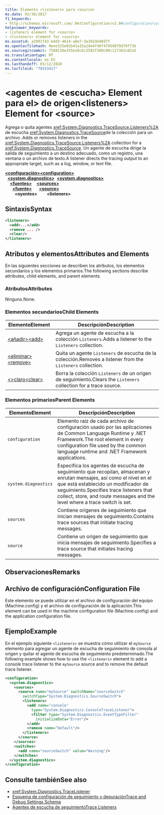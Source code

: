 ```yaml
---
title: Elemento <listeners> para <source>
ms.date: 03/30/2017
f1_keywords:
- http://schemas.microsoft.com/.NetConfiguration/v2.0#configuration/system.diagnostics/sources/source/listeners
helpviewer_keywords:
- listeners element for <source>
- <listeners> element for <source>
ms.assetid: a2991f43-b4d3-4614-a8e7-da392de9697f
ms.openlocfilehash: 0eee325e01b41a15a19e4f40f479596f9d70f73b
ms.sourcegitcommit: 7588136e355e10cbc2582f389c90c127363c02a5
ms.translationtype: MT
ms.contentlocale: es-ES
ms.lasthandoff: 03/12/2020
ms.locfileid: "79153417"
---
```

# <a name="listeners-element-for-source"></a><span data-ttu-id="eb612-102">\<agentes de \<escucha> Element para el> de origen</span><span class="sxs-lookup"><span data-stu-id="eb612-102">\<listeners> Element for \<source></span></span>
<span data-ttu-id="eb612-103">Agrega o quita agentes <xref:System.Diagnostics.TraceSource.Listeners%2A> de escucha <xref:System.Diagnostics.TraceSource>de la colección para un archivo .</span><span class="sxs-lookup"><span data-stu-id="eb612-103">Adds or removes listeners in the <xref:System.Diagnostics.TraceSource.Listeners%2A> collection for a <xref:System.Diagnostics.TraceSource>.</span></span> <span data-ttu-id="eb612-104">Un agente de escucha dirige la salida de seguimiento a un destino adecuado, como un registro, una ventana o un archivo de texto.</span><span class="sxs-lookup"><span data-stu-id="eb612-104">A listener directs the tracing output to an appropriate target, such as a log, window, or text file.</span></span>  
  
[<span data-ttu-id="eb612-105">**\<configuración>**</span><span class="sxs-lookup"><span data-stu-id="eb612-105">**\<configuration>**</span></span>](../configuration-element.md)  
<span data-ttu-id="eb612-106">&nbsp;&nbsp;[**\<system.diagnostics>**](system-diagnostics-element.md)</span><span class="sxs-lookup"><span data-stu-id="eb612-106">&nbsp;&nbsp;[**\<system.diagnostics>**](system-diagnostics-element.md)</span></span>  
<span data-ttu-id="eb612-107">&nbsp;&nbsp;&nbsp;&nbsp;[**\<fuentes>**](sources-element.md)</span><span class="sxs-lookup"><span data-stu-id="eb612-107">&nbsp;&nbsp;&nbsp;&nbsp;[**\<sources>**](sources-element.md)</span></span>  
<span data-ttu-id="eb612-108">&nbsp;&nbsp;&nbsp;&nbsp;&nbsp;&nbsp;[**\<fuente>**](source-element.md)</span><span class="sxs-lookup"><span data-stu-id="eb612-108">&nbsp;&nbsp;&nbsp;&nbsp;&nbsp;&nbsp;[**\<source>**](source-element.md)</span></span>  
<span data-ttu-id="eb612-109">&nbsp;&nbsp;&nbsp;&nbsp;&nbsp;&nbsp;&nbsp;&nbsp;**\<oyentes>**</span><span class="sxs-lookup"><span data-stu-id="eb612-109">&nbsp;&nbsp;&nbsp;&nbsp;&nbsp;&nbsp;&nbsp;&nbsp;**\<listeners>**</span></span>  
  
## <a name="syntax"></a><span data-ttu-id="eb612-110">Sintaxis</span><span class="sxs-lookup"><span data-stu-id="eb612-110">Syntax</span></span>  
  
```xml  
<listeners>
  <add>...</add>  
  <remove ... />  
  <clear/>  
</listeners>  
```  
  
## <a name="attributes-and-elements"></a><span data-ttu-id="eb612-111">Atributos y elementos</span><span class="sxs-lookup"><span data-stu-id="eb612-111">Attributes and Elements</span></span>  
 <span data-ttu-id="eb612-112">En las siguientes secciones se describen los atributos, los elementos secundarios y los elementos primarios.</span><span class="sxs-lookup"><span data-stu-id="eb612-112">The following sections describe attributes, child elements, and parent elements.</span></span>  
  
### <a name="attributes"></a><span data-ttu-id="eb612-113">Atributos</span><span class="sxs-lookup"><span data-stu-id="eb612-113">Attributes</span></span>  
 <span data-ttu-id="eb612-114">Ninguno.</span><span class="sxs-lookup"><span data-stu-id="eb612-114">None.</span></span>  
  
### <a name="child-elements"></a><span data-ttu-id="eb612-115">Elementos secundarios</span><span class="sxs-lookup"><span data-stu-id="eb612-115">Child Elements</span></span>  
  
|<span data-ttu-id="eb612-116">Elemento</span><span class="sxs-lookup"><span data-stu-id="eb612-116">Element</span></span>|<span data-ttu-id="eb612-117">Descripción</span><span class="sxs-lookup"><span data-stu-id="eb612-117">Description</span></span>|  
|-------------|-----------------|  
|[<span data-ttu-id="eb612-118">\<añadir></span><span class="sxs-lookup"><span data-stu-id="eb612-118">\<add></span></span>](add-element-for-listeners-for-source.md)|<span data-ttu-id="eb612-119">Agrega un agente de escucha a la colección `Listeners`.</span><span class="sxs-lookup"><span data-stu-id="eb612-119">Adds a listener to the `Listeners` collection.</span></span>|  
|[<span data-ttu-id="eb612-120">\<eliminar></span><span class="sxs-lookup"><span data-stu-id="eb612-120">\<remove></span></span>](remove-element-for-listeners-for-source.md)|<span data-ttu-id="eb612-121">Quita un agente `Listeners` de escucha de la colección.</span><span class="sxs-lookup"><span data-stu-id="eb612-121">Removes a listener from the `Listeners` collection.</span></span>|  
|[<span data-ttu-id="eb612-122">\<>claro</span><span class="sxs-lookup"><span data-stu-id="eb612-122">\<clear></span></span>](clear-element-for-listeners-for-source.md)|<span data-ttu-id="eb612-123">Borra la colección `Listeners` de un origen de seguimiento.</span><span class="sxs-lookup"><span data-stu-id="eb612-123">Clears the `Listeners` collection for a trace source.</span></span>|  
  
### <a name="parent-elements"></a><span data-ttu-id="eb612-124">Elementos primarios</span><span class="sxs-lookup"><span data-stu-id="eb612-124">Parent Elements</span></span>  
  
|<span data-ttu-id="eb612-125">Elemento</span><span class="sxs-lookup"><span data-stu-id="eb612-125">Element</span></span>|<span data-ttu-id="eb612-126">Descripción</span><span class="sxs-lookup"><span data-stu-id="eb612-126">Description</span></span>|  
|-------------|-----------------|  
|`configuration`|<span data-ttu-id="eb612-127">Elemento raíz de cada archivo de configuración usado por las aplicaciones de Common Language Runtime y .NET Framework.</span><span class="sxs-lookup"><span data-stu-id="eb612-127">The root element in every configuration file used by the common language runtime and .NET Framework applications.</span></span>|  
|`system.diagnostics`|<span data-ttu-id="eb612-128">Especifica los agentes de escucha de seguimiento que recopilan, almacenan y enrutan mensajes, así como el nivel en el que está establecido un modificador de seguimiento.</span><span class="sxs-lookup"><span data-stu-id="eb612-128">Specifies trace listeners that collect, store, and route messages and the level where a trace switch is set.</span></span>|  
|`sources`|<span data-ttu-id="eb612-129">Contiene orígenes de seguimiento que inician mensajes de seguimiento.</span><span class="sxs-lookup"><span data-stu-id="eb612-129">Contains trace sources that initiate tracing messages.</span></span>|  
|`source`|<span data-ttu-id="eb612-130">Contiene un origen de seguimiento que inicia mensajes de seguimiento.</span><span class="sxs-lookup"><span data-stu-id="eb612-130">Specifies a trace source that initiates tracing messages.</span></span>|  
  
## <a name="remarks"></a><span data-ttu-id="eb612-131">Observaciones</span><span class="sxs-lookup"><span data-stu-id="eb612-131">Remarks</span></span>  
  
## <a name="configuration-file"></a><span data-ttu-id="eb612-132">Archivo de configuración</span><span class="sxs-lookup"><span data-stu-id="eb612-132">Configuration File</span></span>  
 <span data-ttu-id="eb612-133">Este elemento se puede utilizar en el archivo de configuración del equipo (Machine.config) y el archivo de configuración de la aplicación.</span><span class="sxs-lookup"><span data-stu-id="eb612-133">This element can be used in the machine configuration file (Machine.config) and the application configuration file.</span></span>  
  
## <a name="example"></a><span data-ttu-id="eb612-134">Ejemplo</span><span class="sxs-lookup"><span data-stu-id="eb612-134">Example</span></span>  
 <span data-ttu-id="eb612-135">En el ejemplo siguiente `<listeners>` se muestra cómo utilizar el `mySource` elemento para agregar un agente de escucha de seguimiento de consola al origen y quitar el agente de escucha de seguimiento predeterminado.</span><span class="sxs-lookup"><span data-stu-id="eb612-135">The following example shows how to use the `<listeners>` element to add a console trace listener to the `mySource` source and to remove the default trace listener.</span></span>  
  
```xml  
<configuration>  
  <system.diagnostics>  
    <sources>  
      <source name="mySource" switchName="sourceSwitch"
        switchType="System.Diagnostics.SourceSwitch">  
        <listeners>  
          <add name="console"
            type="System.Diagnostics.ConsoleTraceListener">  
            <filter type="System.Diagnostics.EventTypeFilter"
              initializeData="Error"/>  
          </add>  
          <remove name="Default"/>  
        </listeners>  
      </source>  
    </sources>  
    <switches>  
      <add name="sourceSwitch" value="Warning"/>  
    </switches>  
  </system.diagnostics>  
</configuration>  
```  
  
## <a name="see-also"></a><span data-ttu-id="eb612-136">Consulte también</span><span class="sxs-lookup"><span data-stu-id="eb612-136">See also</span></span>

- <xref:System.Diagnostics.TraceListener>
- [<span data-ttu-id="eb612-137">Esquema de configuración de seguimiento y depuración</span><span class="sxs-lookup"><span data-stu-id="eb612-137">Trace and Debug Settings Schema</span></span>](index.md)
- [<span data-ttu-id="eb612-138">Agentes de escucha de seguimiento</span><span class="sxs-lookup"><span data-stu-id="eb612-138">Trace Listeners</span></span>](../../../debug-trace-profile/trace-listeners.md)
